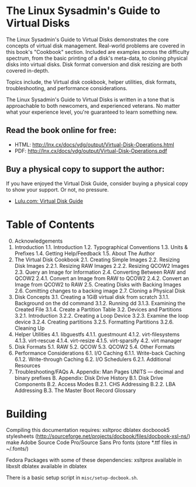 # The Linux Sysadmin's Guide to Virtual Disks

The Linux Sysadmin's Guide to Virtual Disks demonstrates the core
concepts of virtual disk management. Real-world problems are covered
in this book's "Cookbook" section. Included are examples across the
difficulty spectrum, from the basic printing of a disk's meta-data, to
cloning physical disks into virtual disks. Disk format conversion and
disk resizing are both covered in-depth.

Topics include, the Virtual disk cookbook, helper utilities, disk
formats, troubleshooting, and performance considerations.

The Linux Sysadmin's Guide to Virtual Disks is written in a tone that
is approachable to both newcomers, and experienced veterans.  No
matter what your experience level, you're guaranteed to learn
something new.


## Read the book online for free:

* HTML: http://lnx.cx/docs/vdg/output/Virtual-Disk-Operations.html
* PDF: http://lnx.cx/docs/vdg/output/Virtual-Disk-Operations.pdf

## Buy a physical copy to support the author:

If you have enjoyed the Virtual Disk Guide, consider buying a physical
copy to show your support. Or not, no pressure.

* [Lulu.com: Virtual Disk Guide](http://www.lulu.com/shop/tim-bielawa/the-linux-sysadmins-guide-to-virtual-disks/paperback/product-22572755.html)


# Table of Contents

0. Acknowledgements
1. Introduction
1.1. Introduction
1.2. Typographical Conventions
1.3. Units & Prefixes
1.4. Getting Help/Feedback
1.5. About The Author
2. The Virtual Disk Cookbook
2.1. Creating Simple Images
2.2. Resizing Disk Images
2.2.1. Resizing RAW Images
2.2.2. Resizing QCOW2 Images
2.3. Query an Image for Information
2.4. Converting Between RAW and QCOW2
2.4.1. Convert an Image from RAW to QCOW2
2.4.2. Convert an Image from QCOW2 to RAW
2.5. Creating Disks with Backing Images
2.6. Comitting changes to a backing image
2.7. Cloning a Physical Disk
3. Disk Concepts
3.1. Creating a 1GiB virtual disk from scratch
3.1.1. Background on the dd command
3.1.2. Running dd
3.1.3. Examining the Created File
3.1.4. Create a Partition Table
3.2. Devices and Partitions
3.2.1. Introduction
3.2.2. Creating a Loop Device
3.2.3. Examine the loop device
3.2.4. Creating partitions
3.2.5. Formatting Partitions
3.2.6. Cleaning Up
4. Helper Utilities
4.1. libguestfs
4.1.1. guestmount
4.1.2. virt-filesystems
4.1.3. virt-rescue
4.1.4. virt-resize
4.1.5. virt-sparsify
4.2. virt manager
5. Disk Formats
5.1. RAW
5.2. QCOW
5.3. QCOW2
5.4. Other Formats
6. Performance Considerations
6.1. I/O Caching
6.1.1. Write-back Caching
6.1.2. Write-through Caching
6.2. I/O Schedulers
6.2.1. Additional Resources
7. Troubleshooting/FAQs
A. Appendix: Man Pages
UNITS — decimal and binary prefixes
B. Appendix: Disk Drive History
B.1. Disk Drive Components
B.2. Access Modes
B.2.1. CHS Addressing
B.2.2. LBA Addressing
B.3. The Master Boot Record
Glossary


# Building

Compiling this documentation requires:
    xsltproc
    dblatex
    docboook5 stylesheets (http://sourceforge.net/projects/docbook/files/docbook-xsl-ns/)
    make
    Adobe Source Code Pro/Source Sans Pro fonts (store *.ttf files in ~/.fonts/)

Fedora Packages with some of these dependencies:
    xsltprox available in libxslt
    dblatex available in dblatex


There is a basic setup script in ``misc/setup-docbook.sh``.
